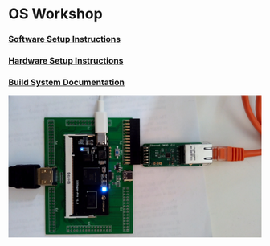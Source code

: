 
# OS Workshop

### [Software Setup Instructions](docs/setup.md)

### [Hardware Setup Instructions](docs/hardware-setup.md)

### [Build System Documentation](docs/build-system.md)

![fmuselab icesugar pro](docs/hardware.jpg)
